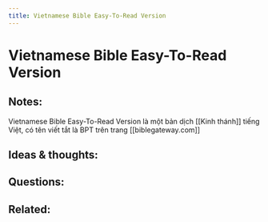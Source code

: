 ```yaml
---
title: Vietnamese Bible Easy-To-Read Version
---
```

# Vietnamese Bible Easy-To-Read Version

## Notes:
Vietnamese Bible Easy-To-Read Version là một bản dịch [[Kinh thánh]] tiếng Việt, có tên viết tắt là BPT trên trang [[biblegateway.com]]

## Ideas & thoughts:

## Questions:

## Related:

